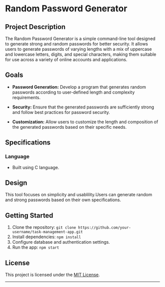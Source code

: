 # Random Password Generator 

## Project Description

The Random Password Generator is a simple command-line tool designed to generate strong and random passwords for better security. It allows users to generate passwords of varying lengths with a mix of uppercase and lowercase letters, digits, and special characters, making them suitable for use across a variety of online accounts and applications.

## Goals

- **Password Generation:** Develop a program that generates random passwords according to user-defined length and complexity requirements.

- **Security:** Ensure that the generated passwords are sufficiently strong and follow best practices for password security.

- **Customization:** Allow users to customize the length and composition of the generated passwords based on their specific needs.


## Specifications

### Language

- Built using C language.

## Design

This tool focuses on simplicity and usablility.Users can generate random and strong passwords based on their own specifications.


## Getting Started

1. Clone the repository: `git clone https://github.com/your-username/task-management-app.git`
2. Install dependencies: `npm install`
3. Configure database and authentication settings.
4. Run the app: `npm start`

## License

This project is licensed under the [MIT License](LICENSE).



---

